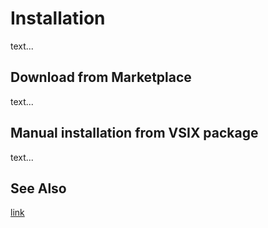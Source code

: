 # Installation

text...

## Download from Marketplace

text...

## Manual installation from VSIX package

text...

## See Also

[link](#link)